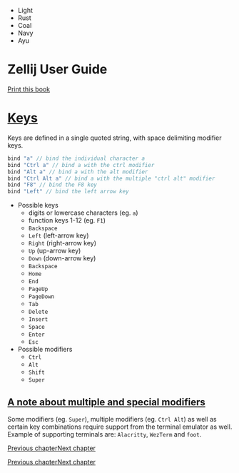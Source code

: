 - Light
- Rust
- Coal
- Navy
- Ayu

# Zellij User Guide

[Print this book](print.html "Print this book")

# [Keys](keybindings-keys.html\#keys)

Keys are defined in a single quoted string, with space delimiting modifier keys.

```javascript
bind "a" // bind the individual character a
bind "Ctrl a" // bind a with the ctrl modifier
bind "Alt a" // bind a with the alt modifier
bind "Ctrl Alt a" // bind a with the multiple "ctrl alt" modifier
bind "F8" // bind the F8 key
bind "Left" // bind the left arrow key

```

- Possible keys
  - digits or lowercase characters (eg. `a`)
  - function keys 1-12 (eg. `F1`)
  - `Backspace`
  - `Left` (left-arrow key)
  - `Right` (right-arrow key)
  - `Up` (up-arrow key)
  - `Down` (down-arrow key)
  - `Backspace`
  - `Home`
  - `End`
  - `PageUp`
  - `PageDown`
  - `Tab`
  - `Delete`
  - `Insert`
  - `Space`
  - `Enter`
  - `Esc`
- Possible modifiers
  - `Ctrl`
  - `Alt`
  - `Shift`
  - `Super`

## [A note about multiple and special modifiers](keybindings-keys.html\#a-note-about-multiple-and-special-modifiers)

Some modifiers (eg. `Super`), multiple modifiers (eg. `Ctrl Alt`) as well as certain key combinations require support from the terminal emulator as well. Example of supporting terminals are: `Alacritty`, `WezTerm` and `foot`.

[Previous chapter](keybindings-binding.html "Previous chapter")[Next chapter](keybindings-possible-actions.html "Next chapter")

[Previous chapter](keybindings-binding.html "Previous chapter")[Next chapter](keybindings-possible-actions.html "Next chapter")


